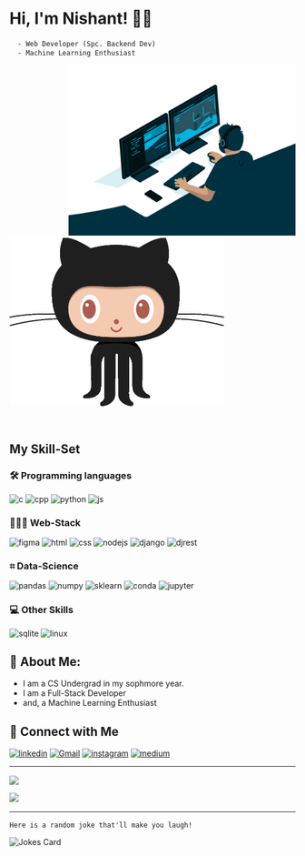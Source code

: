 
# Hi, I'm Nishant! 👋🏻
  

      - Web Developer (Spc. Backend Dev)
      - Machine Learning Enthusiast

  
<p>
  <img height=300 align="right" src="assets/python.gif"/>  &nbsp &nbsp   &nbsp &nbsp   &nbsp &nbsp   <img height=300 src="assets/github.gif" "/>
</p>
<br>

## My Skill-Set

### 🛠 Programming languages
![c](https://img.shields.io/badge/C-00599C?style=for-the-badge&logo=c&logoColor=white)
![cpp](https://img.shields.io/badge/C%2B%2B-00599C?style=for-the-badge&logo=c%2B%2B&logoColor=white)
![python](https://img.shields.io/badge/Python-FFD43B?style=for-the-badge&logo=python&logoColor=darkgreen)
![js](https://img.shields.io/badge/JavaScript-323330?style=for-the-badge&logo=javascript&logoColor=F7DF1E)

### 👨🏻‍💻 Web-Stack
![figma](https://img.shields.io/badge/Figma-F24E1E?style=for-the-badge&logo=figma&logoColor=white)
![html](https://img.shields.io/badge/HTML5-E34F26?style=for-the-badge&logo=html5&logoColor=white)
![css](	https://img.shields.io/badge/CSS3-1572B6?style=for-the-badge&logo=css3&logoColor=white)
![nodejs](https://img.shields.io/badge/Node.js-339933?style=for-the-badge&logo=nodedotjs&logoColor=white)
![django](https://img.shields.io/badge/Django-092E20?style=for-the-badge&logo=django&logoColor=green)
![djrest](https://img.shields.io/badge/django%20rest-ff1709?style=for-the-badge&logo=django&logoColor=white)

### ⌗ Data-Science
![pandas](https://img.shields.io/badge/Pandas-2C2D72?style=for-the-badge&logo=pandas&logoColor=white)
![numpy](https://img.shields.io/badge/Numpy-777BB4?style=for-the-badge&logo=numpy&logoColor=white)
![sklearn](https://img.shields.io/badge/scikit_learn-F7931E?style=for-the-badge&logo=scikit-learn&logoColor=white)
![conda](https://img.shields.io/badge/conda-342B029.svg?&style=for-the-badge&logo=anaconda&logoColor=white)
![jupyter](https://img.shields.io/badge/Jupyter-F37626.svg?&style=for-the-badge&logo=Jupyter&logoColor=white)

### 💻 Other Skills

![sqlite](https://img.shields.io/badge/SQLite-07405E?style=for-the-badge&logo=sqlite&logoColor=white)
![linux](	https://img.shields.io/badge/Linux-FCC624?style=for-the-badge&logo=linux&logoColor=black)
## 🚀 About Me:

- I am a CS Undergrad in my sophmore year.
- I am a Full-Stack Developer
- and, a Machine Learning Enthusiast
## 🔗 Connect with Me
[![linkedin](https://img.shields.io/badge/linkedin-0A66C2?style=for-the-badge&logo=linkedin&logoColor=white)](https://www.linkedin.com/in/nishantsh20/)
[![Gmail](https://img.shields.io/badge/Gmail-D14836?style=for-the-badge&logo=gmail&logoColor=white)](mailto:nishant-ai@outlook.com?subject=Contact%20From%20Github)
[![instagram](https://img.shields.io/badge/Instagram-E4405F?style=for-the-badge&logo=instagram&logoColor=white)](https://www.instagram.com/_nishan.t/)
[![medium](https://img.shields.io/badge/Medium-12100E?style=for-the-badge&logo=medium&logoColor=white)](https://neeshant.medium.com/)

<hr>
<p align="left">
  <a href="https://github-readme-streak-stats.herokuapp.com/demo">
    <img  height=150 align="center" src="https://github-readme-streak-stats.herokuapp.com?user=nishant-ai&theme=tokyonight&hide_border=true&date_format=M%20j%5B%2C%20Y%5D" />
  </a>
    
[![](https://raw.githubusercontent.com/nishant-ai/github-stats-badge/master/profile-summary-card-output/radical/0-profile-details.svg)](https://github.com/vn7n24fzkq/github-profile-summary-cards)

</p>
    
<hr>
  
    Here is a random joke that'll make you laugh!

![Jokes Card](https://readme-jokes.vercel.app/api)
